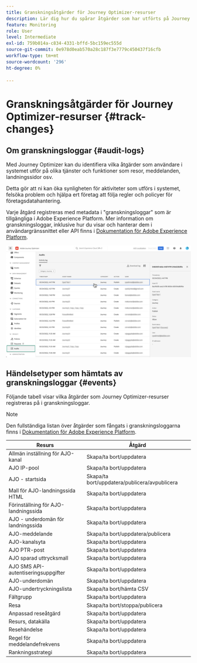 ```yaml
---
title: Granskningsåtgärder för Journey Optimizer-resurser
description: Lär dig hur du spårar åtgärder som har utförts på Journey Optimizer-resurser.
feature: Monitoring
role: User
level: Intermediate
exl-id: 759b014a-c834-4331-bffd-5bc159ec555d
source-git-commit: 0e978d0eab570a28c187f3e7779c450437f16cfb
workflow-type: tm+mt
source-wordcount: '296'
ht-degree: 0%

---
```


# Granskningsåtgärder för Journey Optimizer-resurser {#track-changes}

## Om granskningsloggar {#audit-logs}

Med Journey Optimizer kan du identifiera vilka åtgärder som användare i systemet utför på olika tjänster och funktioner som resor, meddelanden, landningssidor osv.

Detta gör att ni kan öka synligheten för aktiviteter som utförs i systemet, felsöka problem och hjälpa ert företag att följa regler och policyer för företagsdatahantering.

Varje åtgärd registreras med metadata i &quot;granskningsloggar&quot; som är tillgängliga i Adobe Experience Platform. Mer information om granskningsloggar, inklusive hur du visar och hanterar dem i användargränssnittet eller API finns i [Dokumentation för Adobe Experience Platform](https://experienceleague.adobe.com/docs/experience-platform/landing/governance-privacy-security/audit-logs/overview.html).

![](assets/audit-logs.png)

## Händelsetyper som hämtats av granskningsloggar {#events}

Följande tabell visar vilka åtgärder som Journey Optimizer-resurser registreras på i granskningsloggar.

>[!NOTE]
>
>Den fullständiga listan över åtgärder som fångats i granskningsloggarna finns i [Dokumentation för Adobe Experience Platform](https://experienceleague.adobe.com/docs/experience-platform/landing/governance-privacy-security/audit-logs/overview.html#category).

| Resurs | Åtgärd |
|-----------|------------------|
| Allmän inställning för AJO-kanal | Skapa/ta bort/uppdatera |
| AJO IP-pool | Skapa/ta bort/uppdatera |
| AJO - startsida | Skapa/ta bort/uppdatera/publicera/avpublicera |
| Mall för AJO-landningssida HTML | Skapa/ta bort/uppdatera |
| Förinställning för AJO-landningssida | Skapa/ta bort/uppdatera |
| AJO - underdomän för landningssida | Skapa/ta bort/uppdatera |
| AJO-meddelande | Skapa/ta bort/uppdatera/publicera |
| AJO-kanalsyta | Skapa/ta bort/uppdatera |
| AJO PTR-post | Skapa/ta bort/uppdatera |
| AJO sparad uttrycksmall | Skapa/ta bort/uppdatera |
| AJO SMS API-autentiseringsuppgifter | Skapa/ta bort/uppdatera |
| AJO-underdomän | Skapa/ta bort/uppdatera |
| AJO-undertryckningslista | Skapa/ta bort/hämta CSV |
| Fältgrupp | Skapa/ta bort/uppdatera |
| Resa | Skapa/ta bort/stoppa/publicera |
| Anpassad reseåtgärd | Skapa/ta bort/uppdatera |
| Resurs, datakälla | Skapa/ta bort/uppdatera |
| Resehändelse | Skapa/ta bort/uppdatera |
| Regel för meddelandefrekvens | Skapa/ta bort/uppdatera |
| Rankningsstrategi | Skapa/ta bort/uppdatera |
